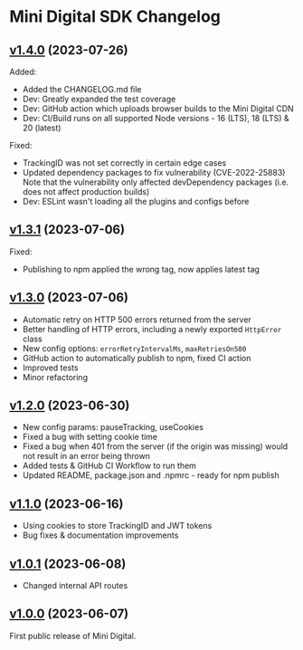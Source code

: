 # Mini Digital SDK Changelog

## [v1.4.0](https://github.com/WunderbarNetwork/mini-digital-sdk-js/compare/v1.3.1...v1.3.2) (2023-07-26)

Added:

- Added the CHANGELOG.md file
- Dev: Greatly expanded the test coverage
- Dev: GitHub action which uploads browser builds to the Mini Digital CDN
- Dev: CI/Build runs on all supported Node versions - 16 (LTS), 18 (LTS) & 20 (latest)

Fixed:

- TrackingID was not set correctly in certain edge cases
- Updated dependency packages to fix vulnerability (CVE-2022-25883)
  Note that the vulnerability only affected devDependency packages (i.e. does not affect production builds)
- Dev: ESLint wasn't loading all the plugins and configs before

## [v1.3.1](https://github.com/WunderbarNetwork/mini-digital-sdk-js/compare/v1.3.0...v1.3.1) (2023-07-06)

Fixed:

- Publishing to npm applied the wrong tag, now applies latest tag

## [v1.3.0](https://github.com/WunderbarNetwork/mini-digital-sdk-js/compare/v1.2.0...v1.3.0) (2023-07-06)

- Automatic retry on HTTP 500 errors returned from the server
- Better handling of HTTP errors, including a newly exported `HttpError` class
- New config options: `errorRetryIntervalMs`, `maxRetriesOn500`
- GitHub action to automatically publish to npm, fixed CI action
- Improved tests
- Minor refactoring

## [v1.2.0](https://github.com/WunderbarNetwork/mini-digital-sdk-js/compare/v1.1.0...v1.2.0) (2023-06-30)

- New config params: pauseTracking, useCookies
- Fixed a bug with setting cookie time
- Fixed a bug when 401 from the server (if the origin was missing) would not result in an error being thrown
- Added tests & GitHub CI Workflow to run them
- Updated README, package.json and .npmrc - ready for npm publish

## [v1.1.0](https://github.com/WunderbarNetwork/mini-digital-sdk-js/compare/v1.0.1...v1.1.0) (2023-06-16)

- Using cookies to store TrackingID and JWT tokens
- Bug fixes & documentation improvements

## [v1.0.1](https://github.com/WunderbarNetwork/mini-digital-sdk-js/compare/v1.0.0...v1.0.1) (2023-06-08)

- Changed internal API routes

## [v1.0.0](https://github.com/WunderbarNetwork/mini-digital-sdk-js/compare/v0.1.0...v1.0.0) (2023-06-07)

First public release of Mini Digital.
